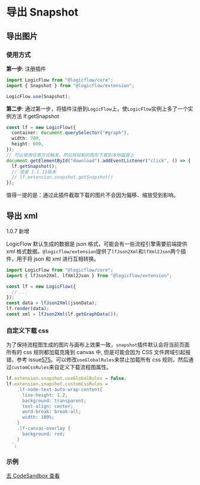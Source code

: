 # 导出 Snapshot

## 导出图片

### 使用方式

**第一步**: 注册插件

```ts
import LogicFlow from "@logicflow/core";
import { Snapshot } from "@logicflow/extension";

LogicFlow.use(Snapshot);
```

**第二步**:
通过第一步，将插件注册到`LogicFlow`上，使`LogicFlow`实例上多了一个实例方法 lf.getSnapshot

```ts
const lf = new LogicFlow({
  container: document.querySelector("#graph"),
  width: 700,
  height: 600,
});
// 可以使用任意方式触发，然后将绘制的图形下载到本地磁盘上
document.getElementById("download").addEventListener("click", () => {
  lf.getSnapshot();
  // 或者 1.1.13版本
  // lf.extension.snapshot.getSnapshot()
});
```

值得一提的是：通过此插件截取下载的图片不会因为偏移、缩放受到影响。

## 导出 xml

1.0.7 新增

LogicFlow 默认生成的数据是 json 格式，可能会有一些流程引擎需要前端提供 xml 格式数据。`@logicflow/extension`提供了`lfJson2Xml`和`lfXml2Json`两个插件，用于将 json 和 xml 进行互相转换。

```ts
import LogicFlow from "@logicflow/core";
import { lfJson2Xml, lfXml2Json } from "@logicflow/extension";

const lf = new LogicFlow({
  // ...
});
const data = lfJson2Xml(jsonData);
lf.render(data);
const xml = lfJson2Xml(lf.getGraphData());
```

### 自定义下载 css

为了保持流程图生成的图片与画布上效果一致，`snapshot`插件默认会将当前页面所有的 css 规则都加载克隆到 canvas 中, 但是可能会因为 CSS 文件跨域引起报错，参考 issue[575](https://github.com/didi/LogicFlow/issues/575)。可以修改`useGlobalRules`来禁止加载所有 css 规则，然后通过`customCssRules`来自定义下载流程图属性。

```js
lf.extension.snapshot.useGlobalRules = false;
lf.extension.snapshot.customCssRules = `
    .lf-node-text-auto-wrap-content{
      line-height: 1.2;
      background: transparent;
      text-align: center;
      word-break: break-all;
      width: 100%;
    }
    .lf-canvas-overlay {
      background: red;
    }
  `;
```

### 示例

<a href="https://codesandbox.io/embed/logicflow-base21-o3vqi?fontsize=14&hidenavigation=1&theme=dark&view=preview" target="_blank"> 去 CodeSandbox 查看</a>
